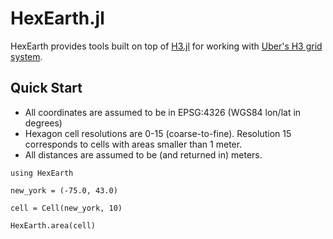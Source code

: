 # HexEarth.jl

HexEarth provides tools built on top of [H3.jl](https://github.com/wookay/H3.jl) for working with [Uber's H3 grid system](https://h3geo.org).


## Quick Start

- All coordinates are assumed to be in EPSG:4326 (WGS84 lon/lat in degrees)
- Hexagon cell resolutions are 0-15 (coarse-to-fine).  Resolution 15 corresponds to cells with areas smaller than 1 meter.
- All distances are assumed to be (and returned in) meters.

```@repl
using HexEarth

new_york = (-75.0, 43.0)

cell = Cell(new_york, 10)

HexEarth.area(cell)
```
